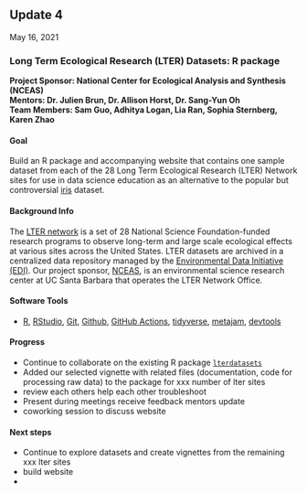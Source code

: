 ## Update 4
May 16, 2021

### Long Term Ecological Research (LTER) Datasets: R package
**Project Sponsor: National Center for Ecological Analysis and Synthesis (NCEAS)** \
**Mentors: Dr. Julien Brun, Dr. Allison Horst, Dr. Sang-Yun Oh** \
**Team Members: Sam Guo, Adhitya Logan, Lia Ran, Sophia Sternberg, Karen Zhao**

#### Goal
Build an R package and accompanying website that contains one sample dataset from each of the 28 Long Term Ecological Research (LTER) Network sites for use in data science education as an alternative to the popular but controversial [iris](https://archive.ics.uci.edu/ml/datasets/Iris) dataset. 


#### Background Info
The [LTER network](https://lternet.edu/) is a set of 28 National Science Foundation-funded research programs to observe long-term and large scale ecological effects at various sites across the United States. LTER datasets are archived in a centralized data repository managed by the [Environmental Data Initiative (EDI)](https://portal.edirepository.org/nis/home.jsp). Our project sponsor, [NCEAS](https://www.nceas.ucsb.edu/), is an environmental science research center at UC Santa Barbara that operates the LTER Network Office.


#### Software Tools
-  [R](https://www.r-project.org/), [RStudio](https://www.rstudio.com), [Git](https://git-scm.com), [Github](https://github.com/), [GitHub Actions](https://github.com/features/actions), [tidyverse](https://www.tidyverse.org), [metajam](https://github.com/NCEAS/metajam), [devtools](https://github.com/r-lib/devtools)

#### Progress
- Continue to collaborate on the existing R package [`lterdatasets`](https://github.com/ucsb-ds-capstone-2021/lterdatasets) 
- Added our selected vignette with related files (documentation, code for processing raw data) to the package for xxx number of lter sites
- review each others help each other troubleshoot
- Present during meetings receive feedback mentors update
- coworking session to discuss website


#### Next steps
- Continue to explore datasets and create vignettes from the remaining xxx lter sites
- build website
- 
